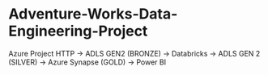 # Adventure-Works-Data-Engineering-Project
Azure Project HTTP -> ADLS GEN2 (BRONZE) -> Databricks -> ADLS GEN 2 (SILVER) -> Azure Synapse (GOLD) -> Power BI
